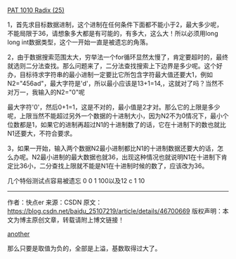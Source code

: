 [PAT 1010 Radix (25)](https://blog.csdn.net/baidu_25107219/article/details/46700669)

1，首先求目标数据进制，这个进制在任何条件下面都不能小于2，最大多少呢，不能局限于36，请想象多大都是有可能的，有多大，这么大！所以必须用long long int数据类型，这个一开始一直是被遗忘的角落。

2，由于数据搜索范围太大，穷举法一个for循环显然太慢了，肯定要超时的，最终就选则二分法查找。那么问题来了，二分法查找搜索上下边界是多少呢。这个好办，目标待求字符串的最小进制一定要比它所包含字符最大值还要大1，例如N2="456ad"，最大字符是'd'，所以最小应该是13+1=14,，这就对了吗？当然不对万一，我输入的N2="0"呢

最大字符'0'，然后0+1=1，这是不对的，最小值是2才对。那么它的上限是多少呢，上限当然不能超过另外一个数据的十进制大小，因为N2不为0情况下，最小个位数都是1，如果它的进制再超过N1的十进制数了的话，它在十进制下的数也就比N1还要大，不符合要求。

3，如果一开始，输入两个数据N2最小进制都比N1的十进制数据还要大的话，怎么办呢。N2最小进制的最大数据也就36，出现这种情况也就说明N1在十进制下肯定比36小，二分查找上限就不能是N1在十进制时候的数了，应该改为36。

几个特俗测试点容易被遗忘 0 0 1 100以及12 c 1 10


--------------------- 
作者：快点er 
来源：CSDN 
原文：https://blog.csdn.net/baidu_25107219/article/details/46700669 
版权声明：本文为博主原创文章，转载请附上博文链接！

[another](https://blog.csdn.net/CV_Jason/article/details/80993283)

那么只要是取值为负的，全部是上溢，基数取得过大了。 